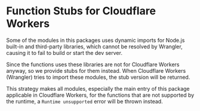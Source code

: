 # Function Stubs for Cloudflare Workers

Some of the modules in this packages uses dynamic imports for Node.js built-in
and third-party libraries, which cannot be resolved by Wrangler, causing it
to fail to build or start the dev server.

Since the functions uses these libraries are not for Cloudflare Workers anyway,
so we provide stubs for them instead. When Cloudflare Workers (Wrangler) tries
to import these modules, the stub version will be returned.

This strategy makes all modules, especially the main entry of this package
applicable in Cloudflare Workers, for the functions that are not supported by
the runtime, a `Runtime unsupported` error will be thrown instead.
